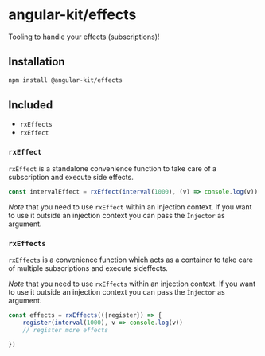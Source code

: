 # angular-kit/effects

Tooling to handle your effects (subscriptions)!

## Installation
  
  ```bash
  npm install @angular-kit/effects
  ```


## Included

- `rxEffects`
- `rxEffect`

### `rxEffect`

`rxEffect` is a standalone convenience function to take care of a subscription and
execute side effects.

```ts
const intervalEffect = rxEffect(interval(1000), (v) => console.log(v))
```

*Note* that you need to use `rxEffect` within an injection context. If you want to
use it outside an injection context you can pass the `Ìnjector` as argument.

### `rxEffects`

`rxEffects` is a convenience function which acts as a container to take care of
multiple subscriptions and execute sideffects.

*Note* that you need to use `rxEffects` within an injection context. If you want to
use it outside an injection context you can pass the `Ìnjector` as argument.

```ts
const effects = rxEffects(({register}) => {
    register(interval(1000), v => console.log(v))
    // register more effects

})
```
